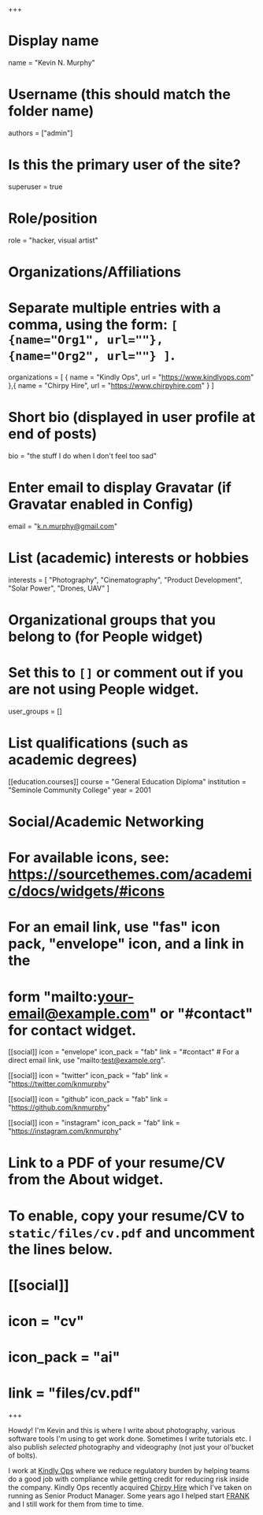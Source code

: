 +++
# Display name
name = "Kevin N. Murphy"

# Username (this should match the folder name)
authors = ["admin"]

# Is this the primary user of the site?
superuser = true

# Role/position
role = "hacker, visual artist"

# Organizations/Affiliations
#   Separate multiple entries with a comma, using the form: `[ {name="Org1", url=""}, {name="Org2", url=""} ]`.
organizations = [ { name = "Kindly Ops", url = "https://www.kindlyops.com" },{ name = "Chirpy Hire", url = "https://www.chirpyhire.com" } ]

# Short bio (displayed in user profile at end of posts)
bio = "the stuff I do when I don't feel too sad"

# Enter email to display Gravatar (if Gravatar enabled in Config)
email = "k.n.murphy@gmail.com"

# List (academic) interests or hobbies
interests = [
  "Photography",
  "Cinematography",
  "Product Development",
  "Solar Power",
  "Drones, UAV"
]

# Organizational groups that you belong to (for People widget)
#   Set this to `[]` or comment out if you are not using People widget.
user_groups = []

# List qualifications (such as academic degrees)
[[education.courses]]
  course = "General Education Diploma"
  institution = "Seminole Community College"
  year = 2001


# Social/Academic Networking
# For available icons, see: https://sourcethemes.com/academic/docs/widgets/#icons
#   For an email link, use "fas" icon pack, "envelope" icon, and a link in the
#   form "mailto:your-email@example.com" or "#contact" for contact widget.

[[social]]
  icon = "envelope"
  icon_pack = "fab"
  link = "#contact"  # For a direct email link, use "mailto:test@example.org".

[[social]]
  icon = "twitter"
  icon_pack = "fab"
  link = "https://twitter.com/knmurphy"

[[social]]
  icon = "github"
  icon_pack = "fab"
  link = "https://github.com/knmurphy"

[[social]]
  icon = "instagram"
  icon_pack = "fab"
  link = "https://instagram.com/knmurphy"

# Link to a PDF of your resume/CV from the About widget.
# To enable, copy your resume/CV to `static/files/cv.pdf` and uncomment the lines below.
# [[social]]
#   icon = "cv"
#   icon_pack = "ai"
#   link = "files/cv.pdf"

+++

Howdy! I'm Kevin and this is where I write about photography, various software tools I'm using to get work done. Sometimes I write tutorials etc. I also publish _selected_ photography and videography (not just your ol'bucket of bolts). 

I work at [Kindly Ops](https://www.kindlyops.com) where we reduce regulatory burden by helping teams do a good job with compliance while getting credit for reducing risk inside the company. Kindly Ops recently acquired [Chirpy Hire](https://www.chirpyhire.com) which I've taken on running as Senior Product Manager. Some years ago I helped start [FRANK](http://wwww.frankfrankfrank.com) and I still work for them from time to time.
